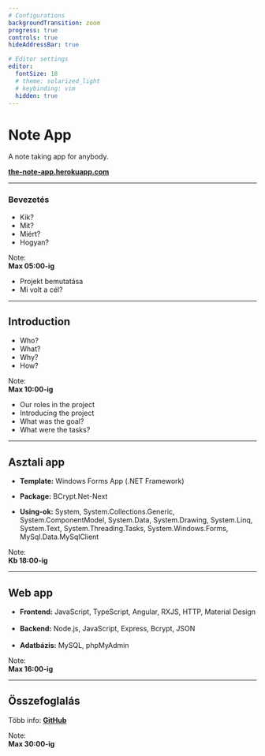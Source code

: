 ```yaml
---
# Configurations
backgroundTransition: zoom
progress: true
controls: true
hideAddressBar: true

# Editor settings
editor:
  fontSize: 18
  # theme: solarized_light
  # keybinding: vim
  hidden: true
---
```


<style>
.slide { color:#000000; background: #ffffff;}
.reveal a, .reveal a:visited, .reveal a:hover { color: #683cb4;}
.reveal .controls { color: #683cb4; }
.reveal .progress { color: #683cb4; }
</style>

# Note App

A note taking app for anybody.

**[the-note-app.herokuapp.com](https://the-note-app.herokuapp.com)**

---

### Bevezetés

- Kik?
- Mit?
- Miért?
- Hogyan?

Note:  
**Max 05:00-ig**

- Projekt bemutatása
- Mi volt a cél?

---

## Introduction

- Who?
- What?
- Why?
- How?

Note:  
**Max 10:00-ig**

- Our roles in the project
- Introducing the project
- What was the goal?
- What were the tasks?

---

## Asztali app

- **Template:** Windows Forms App (.NET Framework)

- **Package:** BCrypt.Net-Next

- **Using-ok:** System, System.Collections.Generic, System.ComponentModel, System.Data, System.Drawing, System.Linq, System.Text, System.Threading.Tasks, System.Windows.Forms, MySql.Data.MySqlClient

Note:  
**Kb 18:00-ig**

---

## Web app

- **Frontend:** JavaScript, TypeScript, Angular, RXJS, HTTP, Material Design
  <br><br>
- **Backend:** Node.js, JavaScript, Express, Bcrypt, JSON
  <br><br>
- **Adatbázis:** MySQL, phpMyAdmin

Note:  
**Max 16:00-ig**

---

## Összefoglalás

Több info:
**[GitHub](https://github.com/MrDanielHarka/the-note-app)**

Note:  
**Max 30:00-ig**